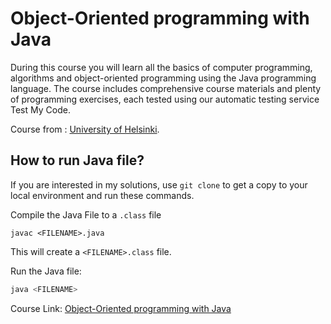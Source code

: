 # Object-Oriented programming with Java

During this course you will learn all the basics of computer programming, algorithms and object-oriented programming using the Java programming language. The course includes comprehensive course materials and plenty of programming exercises, each tested using our automatic testing service Test My Code.

Course from : [University of Helsinki](https://mooc.fi/en/).

## How to run Java file?

If you are interested in my solutions, use `git clone` to get a copy to your local environment and run these commands.

Compile the Java File to a `.class` file

```
javac <FILENAME>.java
```

This will create a `<FILENAME>.class` file.

Run the Java file:

```java
java <FILENAME>
```

Course Link: [Object-Oriented programming with Java](http://moocfi.github.io/courses/2013/programming-part-1/)
